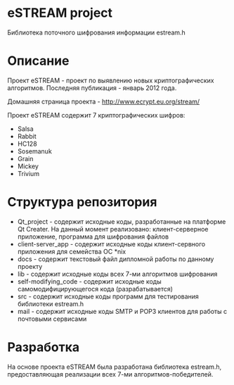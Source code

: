 # eSTREAM project

Библиотека поточного шифрования информации estream.h

# Описание

Проект eSTREAM - проект по выявлению новых криптографических алгоритмов. Последняя публикация - январь 2012 года.

Домашняя страница проекта - http://www.ecrypt.eu.org/stream/

Проект eSTREAM содержит 7 криптографических шифров:
- Salsa
- Rabbit
- HC128
- Sosemanuk
- Grain
- Mickey
- Trivium

# Структура репозитория

- Qt_project - содержит исходные коды, разработанные на платформе Qt Creater. На данный момент реализовано: клиент-серверное приложение, программа для шифрования файлов
- client-server_app - содержит исходные коды клиент-сервного приложения для семейства ОС *nix
- docs - содержит текстовый файл дипломной работы по данному проекту
- lib - содержит исходные коды всех 7-ми алгоритмов шифрования
- self-modifying_code - содержит исходные коды самомодифицирующегося кода (разрабатывается)
- src - содержит исходные коды программ для тестирования библиотеки estream.h
- mail - содержит исходные коды SMTP и POP3 клиентов для работы с почтовыми сервисами

# Разработка

На основе проекта eSTREAM была разработана библиотека estream.h, предоставляющая реализации всех 7-ми алгоритмов-победителей.

